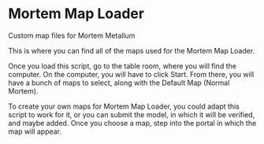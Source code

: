 # Mortem Map Loader
Custom map files for Mortem Metallum

This is where you can find all of the maps used for the Mortem Map Loader.

Once you load this script, go to the table room, where you will find the computer.
On the computer, you will have to click Start.
From there, you will have a bunch of maps to select, along with the Default Map (Normal Mortem).

To create your own maps for Mortem Map Loader, you could adapt this script to work for it, or you can submit the model, in which it will be verified, and maybe added.
Once you choose a map, step into the portal in which the map will appear.
